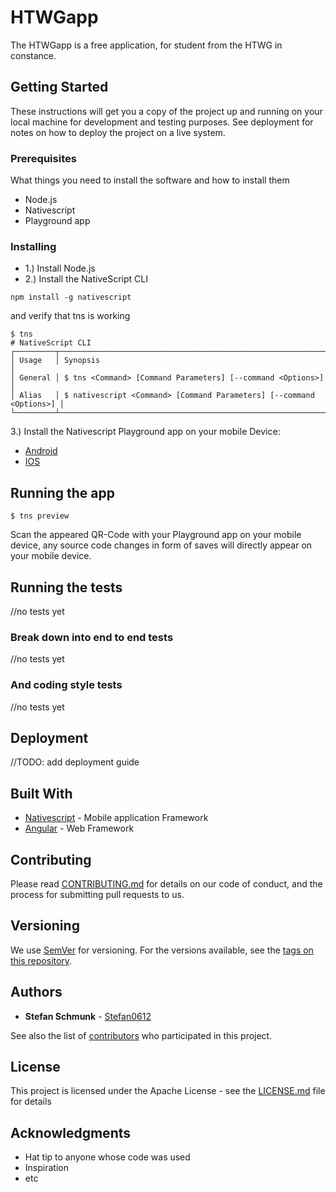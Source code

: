 # HTWGapp

The HTWGapp is a free application, for student from the HTWG in constance.

## Getting Started

These instructions will get you a copy of the project up and running on your local machine for development and testing purposes. See deployment for notes on how to deploy the project on a live system.

### Prerequisites

What things you need to install the software and how to install them
* Node.js
* Nativescript
* Playground app

### Installing

* 1.) Install Node.js
* 2.) Install the NativeScript CLI

```
npm install -g nativescript
```

and verify that tns is working

```
$ tns
# NativeScript CLI
┌─────────┬─────────────────────────────────────────────────────────────────────┐
│ Usage   │ Synopsis                                                            │
│ General │ $ tns <Command> [Command Parameters] [--command <Options>]          │
│ Alias   │ $ nativescript <Command> [Command Parameters] [--command <Options>] │
└─────────┴─────────────────────────────────────────────────────────────────────┘
```
3.) Install the Nativescript Playground app on your mobile Device:
* [Android](https://play.google.com/store/apps/details?id=org.nativescript.play)
* [IOS](https://itunes.apple.com/us/app/nativescript-playground/id1263543946?mt=8&ls=1)

## Running the app
```
$ tns preview
```
Scan the appeared QR-Code with your Playground app on your mobile device, any
source code changes in form of saves will directly appear on your mobile device.

## Running the tests

//no tests yet

### Break down into end to end tests

//no tests yet

### And coding style tests

//no tests yet

## Deployment

//TODO: add deployment guide

## Built With

* [Nativescript](https://www.nativescript.org/) - Mobile application Framework
* [Angular](https://angular.io/) - Web Framework

## Contributing

Please read [CONTRIBUTING.md](https://gist.github.com/PurpleBooth/b24679402957c63ec426) for details on our code of conduct, and the process for submitting pull requests to us.

## Versioning

We use [SemVer](http://semver.org/) for versioning. For the versions available, see the [tags on this repository](https://github.com/your/project/tags). 

## Authors

* **Stefan Schmunk** - [Stefan0612](https://github.com/stefan0612)

See also the list of [contributors](https://github.com/stefan0612/HTWGapp/contributors) who participated in this project.

## License

This project is licensed under the Apache License - see the [LICENSE.md](LICENSE.md) file for details

## Acknowledgments

* Hat tip to anyone whose code was used
* Inspiration
* etc
